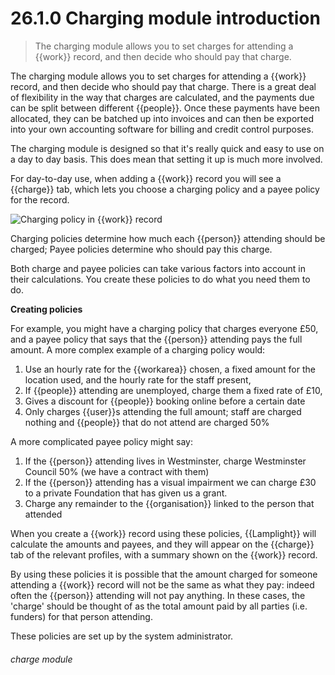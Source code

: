 # 26.1.0    Charging module introduction

> The charging module allows you to set charges for attending a {{work}} record, and then decide who should pay that charge. 

The charging module allows you to set charges for attending a {{work}} record, and then decide who should pay that charge. There is a great deal of flexibility in the way that charges are calculated, and the payments due can be split between different {{people}}. Once these payments have been allocated, they can be batched up into invoices and can then be exported into your own accounting software for billing and credit control purposes. 

The charging module is designed so that it's really quick and easy to use on a day to day basis. This does mean that setting it up is much more involved. 

For day-to-day use, when adding a {{work}} record you will see a {{charge}} tab, which lets you choose a charging policy and a payee policy for the record. 

![Charging policy in {{work}} record]({{imgpath}}1222.png)

Charging policies determine how much each {{person}} attending should be charged; Payee policies determine who should pay this charge. 

Both charge and payee policies can take various factors into account in their calculations. You create these policies to do what you need them to do. 

__Creating policies__

For example, you might have a charging policy that charges everyone £50, and a payee policy that says that the {{person}} attending pays the full amount. A more complex example of a charging policy would: 

 1. Use an hourly rate for the {{workarea}} chosen, a fixed amount for the location used, and the hourly rate for the staff present,
  2. If {{people}} attending are unemployed, charge them a fixed rate of £10,
  3. Gives a discount for {{people}} booking online before a certain date
  4. Only charges {{user}}s attending the full amount; staff are charged nothing and {{people}} that do not attend are charged 50%

A more complicated payee policy might say: 

  1. If the {{person}} attending lives in Westminster, charge Westminster Council 50% (we have a contract with them)
  2. If the {{person}} attending has a visual impairment we can charge £30 to a private Foundation that has given us a grant.
  3. Charge any remainder to the {{organisation}} linked to the person that attended

When you create a {{work}} record using these policies, {{Lamplight}} will calculate the amounts and payees, and they will appear on the {{charge}} tab of the relevant profiles, with a summary shown on the {{work}} record. 

By using these policies it is possible that the amount charged for someone attending a {{work}} record will not be the same as what they pay: indeed often the {{person}} attending will not pay anything. In these cases, the 'charge' should be thought of as the total amount paid by all parties (i.e. funders) for that person attending. 

These policies are set up by the system administrator. 

###### charge module

